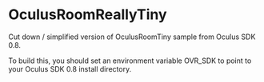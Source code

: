 # OculusRoomReallyTiny

Cut down / simplified version of OculusRoomTiny sample from Oculus SDK 0.8.

To build this, you should set an environment variable OVR_SDK to point to your Oculus SDK 0.8 install directory.
